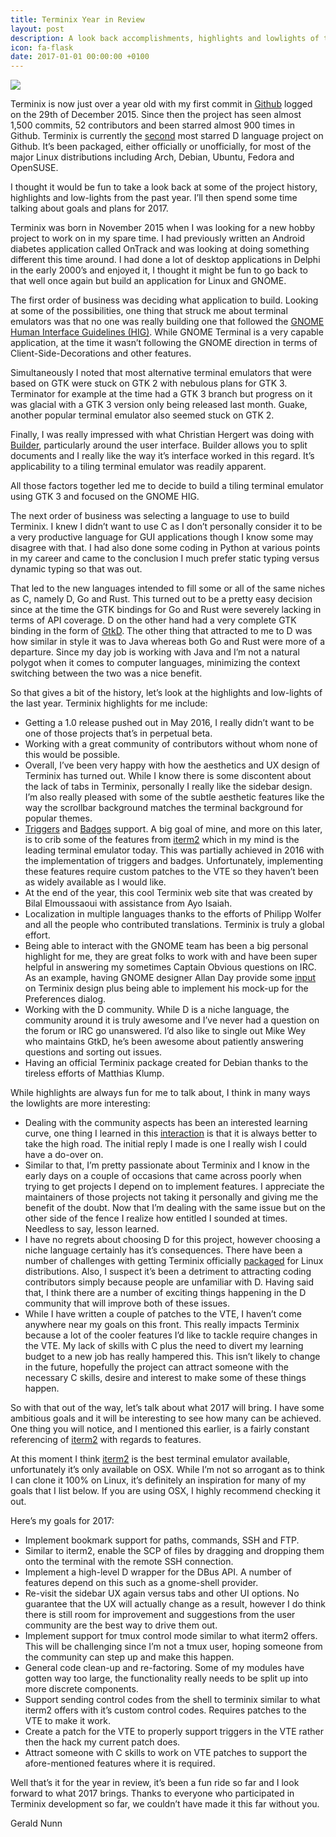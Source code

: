 ```yaml
---
title: Terminix Year in Review
layout: post
description: A look back accomplishments, highlights and lowlights of the past year plus goals for 2017
icon: fa-flask 
date: 2017-01-01 00:00:00 +0100
---
```


![]({{site.baseurl}}/assets/images/gallery/terminix-screenshot1-2.png)

Terminix is now just over a year old with my first commit in [Github](https://github.com/gnunn1/terminix) logged on the 29th of December 2015. Since then the project has seen almost 1,500 commits, 52 contributors and been starred almost 900 times in Github. Terminix is currently the [second](https://github.com/search?l=D&q=stars%3A%3E1&s=stars&type=Repositories) most starred D language project on Github. It’s been packaged, either officially or unofficially, for most of the major Linux distributions including Arch, Debian, Ubuntu, Fedora and OpenSUSE.

I thought it would be fun to take a look back at some of the project history, highlights and low-lights from the past year. I’ll then spend some time talking about goals and plans for 2017.

Terminix was born in November 2015 when I was looking for a new hobby project to work on in my spare time. I had previously written an Android diabetes application called OnTrack and was looking at doing something different this time around. I had done a lot of desktop applications in Delphi in the early 2000’s and enjoyed it, I thought it might be fun to go back to that well once again but build an application for Linux and GNOME.

The first order of business was deciding what application to build. Looking at some of the possibilities, one thing that struck me about terminal emulators was that no one was really building one that followed the [GNOME Human Interface Guidelines (HIG)](https://developer.gnome.org/hig/stable). While GNOME Terminal is a very capable application, at the time it wasn’t following the GNOME direction in terms of Client-Side-Decorations and other features.

Simultaneously I noted that most alternative terminal emulators that were based on GTK were stuck on GTK 2 with nebulous plans for GTK 3. Terminator for example at the time had a GTK 3 branch but progress on it was glacial with a GTK 3 version only being released last month. Guake, another popular terminal emulator also seemed stuck on GTK 2.

Finally, I was really impressed with what Christian Hergert was doing with [Builder](https://wiki.gnome.org/Apps/Builder), particularly around the user interface. Builder allows you to split documents and I really like the way it’s interface worked in this regard. It’s applicability to a tiling terminal emulator was readily apparent.

All those factors together led me to decide to build a tiling terminal emulator using GTK 3 and focused on the GNOME HIG.

The next order of business was selecting a language to use to build Terminix. I knew I didn’t want to use C as I don’t personally consider it to be a very productive language for GUI applications though I know some may disagree with that. I had also done some coding in Python at various points in my career and came to the conclusion I much prefer static typing versus dynamic typing so that was out.

That led to the new languages intended to fill some or all of the same niches as C, namely D, Go and Rust. This turned out to be a pretty easy decision since at the time the GTK bindings for Go and Rust were severely lacking in terms of API coverage. D on the other hand had a very complete GTK binding in the form of [GtkD](https://www.gtkd.org). The other thing that attracted to me to D was how similar in style it was to Java whereas both Go and Rust were more of a departure. Since my day job is working with Java and I’m not a natural polygot when it comes to computer languages, minimizing the context switching between the two was a nice benefit.

So that gives a bit of the history, let’s look at the highlights and low-lights of the last year. Terminix highlights for me include:

* Getting a 1.0 release pushed out in May 2016, I really didn’t want to be one of those projects that’s in perpetual beta.
* Working with a great community of contributors without whom none of this would be possible.
* Overall, I’ve been very happy with how the aesthetics and UX design of Terminix has turned out. While I know there is some discontent about the lack of tabs in Terminix, personally I really like the sidebar design. I’m also really pleased with some of the subtle aesthetic features like the way the scrollbar background matches the terminal background for popular themes.
* [Triggers](https://gnunn1.github.io/terminix-web/manual/triggers) and [Badges](https://gnunn1.github.io/terminix-web/manual/badges) support. A big goal of mine, and more on this later, is to crib some of the features from [iterm2](https://www.iterm2.com) which in my mind is the leading terminal emulator today. This was partially achieved in 2016 with the implementation of triggers and badges. Unfortunately, implementing these features require custom patches to the VTE so they haven’t been as widely available as I would like.
* At the end of the year, this cool Terminix web site that was created by Bilal Elmoussaoui with assistance from Ayo Isaiah.
* Localization in multiple languages thanks to the efforts of Philipp Wolfer and all the people who contributed translations. Terminix is truly a global effort.
* Being able to interact with the GNOME team has been a big personal highlight for me, they are great folks to work with and have been super helpful in answering my sometimes Captain Obvious questions on IRC. As an example, having GNOME designer Allan Day provide some [input](https://github.com/gnunn1/terminix/issues/372) on Terminix design plus being able to implement his mock-up for the Preferences dialog.
* Working with the D community. While D is a niche language, the community around it is truly awesome and I’ve never had a question on the forum or IRC go unanswered. I’d also like to single out Mike Wey who maintains GtkD, he’s been awesome about patiently answering questions and sorting out issues.
* Having an official Terminix package created for Debian thanks to the tireless efforts of Matthias Klump.

While highlights are always fun for me to talk about, I think in many ways the lowlights are more interesting:

* Dealing with the community aspects has been an interested learning curve, one thing I learned in this [interaction](https://github.com/gnunn1/terminix/issues/269) is that it is always better to take the high road. The initial reply I made is one I really wish I could have a do-over on.
* Similar to that, I’m pretty passionate about Terminix and I know in the early days on a couple of occasions that came across poorly when trying to get projects I depend on to implement features. I appreciate the maintainers of those projects not taking it personally and giving me the benefit of the doubt. Now that I’m dealing with the same issue but on the other side of the fence I realize how entitled I sounded at times. Needless to say, lesson learned.
* I have no regrets about choosing D for this project, however choosing a niche language certainly has it’s consequences. There have been a number of challenges with getting Terminix officially [packaged](https://github.com/gnunn1/terminix/issues/25) for Linux distributions. Also, I suspect it’s been a detriment to attracting coding contributors simply because people are unfamiliar with D. Having said that, I think there are a number of exciting things happening in the D community that will improve both of these issues.
* While I have written a couple of patches to the VTE, I haven’t come anywhere near my goals on this front. This really impacts Terminix because a lot of the cooler features I’d like to tackle require changes in the VTE. My lack of skills with C plus the need to divert my learning budget to a new job has really hampered this. This isn’t likely to change in the future, hopefully the project can attract someone with the necessary C skills, desire and interest to make some of these things happen.

So with that out of the way, let’s talk about what 2017 will bring. I have some ambitious goals and it will be interesting to see how many can be achieved. One thing you will notice, and I mentioned this earlier, is a fairly constant referencing of [iterm2](https://www.iterm2.com) with regards to features. 

At this moment I think [iterm2](https://www.iterm2.com) is the best terminal emulator available, unfortunately it’s only available on OSX. While I’m not so arrogant as to think I can clone it 100% on Linux, it’s definitely an inspiration for many of my goals that I list below. If you are using OSX, I highly recommend checking it out.

Here’s my goals for 2017:

* Implement bookmark support for paths, commands, SSH and FTP.
* Similar to iterm2, enable the SCP of files by dragging and dropping them onto the terminal with the remote SSH connection.
* Implement a high-level D wrapper for the DBus API. A number of features depend on this such as a gnome-shell provider.
* Re-visit the sidebar UX again versus tabs and other UI options. No guarantee that the UX will actually change as a result, however I do think there is still room for improvement and suggestions from the user community are the best way to drive them out.
* Implement support for tmux control mode similar to what iterm2 offers. This will be challenging since I’m not a tmux user, hoping someone from the community can step up and make this happen.
* General code clean-up and re-factoring. Some of my modules have gotten way too large, the functionality really needs to be split up into more discrete components.
* Support sending control codes from the shell to terminix similar to what iterm2 offers with it’s custom control codes. Requires patches to the VTE to make it work.
* Create a patch for the VTE to properly support triggers in the VTE rather then the hack my current patch does.
* Attract someone with C skills to work on VTE patches to support the afore-mentioned features where it is required.

Well that’s it for the year in review, it’s been a fun ride so far and I look forward to what 2017 brings. Thanks to everyone who participated in Terminix development so far, we couldn’t have made it this far without you.

Gerald Nunn